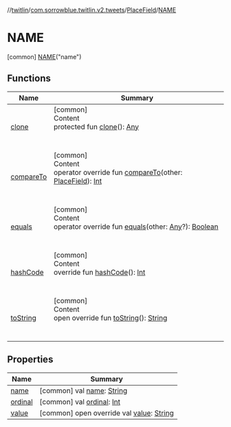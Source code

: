 //[twitlin](../../../index.md)/[com.sorrowblue.twitlin.v2.tweets](../../index.md)/[PlaceField](../index.md)/[NAME](index.md)



# NAME  
 [common] [NAME](index.md)("name")  
   


## Functions  
  
|  Name|  Summary| 
|---|---|
| <a name="kotlin/Enum/clone/#/PointingToDeclaration/"></a>[clone](../../../com.sorrowblue.twitlin.v2.users/-users-api/-expansion/-p-i-n-n-e-d_-t-w-e-e-t_-i-d/index.md#%5Bkotlin%2FEnum%2Fclone%2F%23%2FPointingToDeclaration%2F%5D%2FFunctions%2F1930806739)| <a name="kotlin/Enum/clone/#/PointingToDeclaration/"></a>[common]  <br>Content  <br>protected fun [clone](../../../com.sorrowblue.twitlin.v2.users/-users-api/-expansion/-p-i-n-n-e-d_-t-w-e-e-t_-i-d/index.md#%5Bkotlin%2FEnum%2Fclone%2F%23%2FPointingToDeclaration%2F%5D%2FFunctions%2F1930806739)(): [Any](https://kotlinlang.org/api/latest/jvm/stdlib/kotlin/-any/index.html)  <br><br><br>
| <a name="kotlin/Enum/compareTo/#com.sorrowblue.twitlin.v2.tweets.PlaceField/PointingToDeclaration/"></a>[compareTo](../-p-l-a-c-e_-t-y-p-e/index.md#%5Bkotlin%2FEnum%2FcompareTo%2F%23com.sorrowblue.twitlin.v2.tweets.PlaceField%2FPointingToDeclaration%2F%5D%2FFunctions%2F1930806739)| <a name="kotlin/Enum/compareTo/#com.sorrowblue.twitlin.v2.tweets.PlaceField/PointingToDeclaration/"></a>[common]  <br>Content  <br>operator override fun [compareTo](../-p-l-a-c-e_-t-y-p-e/index.md#%5Bkotlin%2FEnum%2FcompareTo%2F%23com.sorrowblue.twitlin.v2.tweets.PlaceField%2FPointingToDeclaration%2F%5D%2FFunctions%2F1930806739)(other: [PlaceField](../index.md)): [Int](https://kotlinlang.org/api/latest/jvm/stdlib/kotlin/-int/index.html)  <br><br><br>
| <a name="kotlin/Enum/equals/#kotlin.Any?/PointingToDeclaration/"></a>[equals](../../../com.sorrowblue.twitlin.v2.users/-users-api/-expansion/-p-i-n-n-e-d_-t-w-e-e-t_-i-d/index.md#%5Bkotlin%2FEnum%2Fequals%2F%23kotlin.Any%3F%2FPointingToDeclaration%2F%5D%2FFunctions%2F1930806739)| <a name="kotlin/Enum/equals/#kotlin.Any?/PointingToDeclaration/"></a>[common]  <br>Content  <br>operator override fun [equals](../../../com.sorrowblue.twitlin.v2.users/-users-api/-expansion/-p-i-n-n-e-d_-t-w-e-e-t_-i-d/index.md#%5Bkotlin%2FEnum%2Fequals%2F%23kotlin.Any%3F%2FPointingToDeclaration%2F%5D%2FFunctions%2F1930806739)(other: [Any](https://kotlinlang.org/api/latest/jvm/stdlib/kotlin/-any/index.html)?): [Boolean](https://kotlinlang.org/api/latest/jvm/stdlib/kotlin/-boolean/index.html)  <br><br><br>
| <a name="kotlin/Enum/hashCode/#/PointingToDeclaration/"></a>[hashCode](../../../com.sorrowblue.twitlin.v2.users/-users-api/-expansion/-p-i-n-n-e-d_-t-w-e-e-t_-i-d/index.md#%5Bkotlin%2FEnum%2FhashCode%2F%23%2FPointingToDeclaration%2F%5D%2FFunctions%2F1930806739)| <a name="kotlin/Enum/hashCode/#/PointingToDeclaration/"></a>[common]  <br>Content  <br>override fun [hashCode](../../../com.sorrowblue.twitlin.v2.users/-users-api/-expansion/-p-i-n-n-e-d_-t-w-e-e-t_-i-d/index.md#%5Bkotlin%2FEnum%2FhashCode%2F%23%2FPointingToDeclaration%2F%5D%2FFunctions%2F1930806739)(): [Int](https://kotlinlang.org/api/latest/jvm/stdlib/kotlin/-int/index.html)  <br><br><br>
| <a name="kotlin/Enum/toString/#/PointingToDeclaration/"></a>[toString](../../../com.sorrowblue.twitlin.v2.users/-users-api/-expansion/-p-i-n-n-e-d_-t-w-e-e-t_-i-d/index.md#%5Bkotlin%2FEnum%2FtoString%2F%23%2FPointingToDeclaration%2F%5D%2FFunctions%2F1930806739)| <a name="kotlin/Enum/toString/#/PointingToDeclaration/"></a>[common]  <br>Content  <br>open override fun [toString](../../../com.sorrowblue.twitlin.v2.users/-users-api/-expansion/-p-i-n-n-e-d_-t-w-e-e-t_-i-d/index.md#%5Bkotlin%2FEnum%2FtoString%2F%23%2FPointingToDeclaration%2F%5D%2FFunctions%2F1930806739)(): [String](https://kotlinlang.org/api/latest/jvm/stdlib/kotlin/-string/index.html)  <br><br><br>


## Properties  
  
|  Name|  Summary| 
|---|---|
| <a name="com.sorrowblue.twitlin.v2.tweets/PlaceField.NAME/name/#/PointingToDeclaration/"></a>[name](name.md)| <a name="com.sorrowblue.twitlin.v2.tweets/PlaceField.NAME/name/#/PointingToDeclaration/"></a> [common] val [name](name.md): [String](https://kotlinlang.org/api/latest/jvm/stdlib/kotlin/-string/index.html)   <br>
| <a name="com.sorrowblue.twitlin.v2.tweets/PlaceField.NAME/ordinal/#/PointingToDeclaration/"></a>[ordinal](ordinal.md)| <a name="com.sorrowblue.twitlin.v2.tweets/PlaceField.NAME/ordinal/#/PointingToDeclaration/"></a> [common] val [ordinal](ordinal.md): [Int](https://kotlinlang.org/api/latest/jvm/stdlib/kotlin/-int/index.html)   <br>
| <a name="com.sorrowblue.twitlin.v2.tweets/PlaceField.NAME/value/#/PointingToDeclaration/"></a>[value](value.md)| <a name="com.sorrowblue.twitlin.v2.tweets/PlaceField.NAME/value/#/PointingToDeclaration/"></a> [common] open override val [value](value.md): [String](https://kotlinlang.org/api/latest/jvm/stdlib/kotlin/-string/index.html)   <br>

